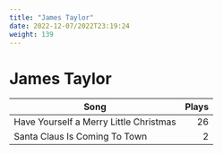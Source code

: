```yaml
---
title: "James Taylor"
date: 2022-12-07/2022T23:19:24
weight: 139
---
```


# James Taylor

 Song | Plays 
----- | -----:
Have Yourself a Merry Little Christmas | 26
Santa Claus Is Coming To Town | 2
